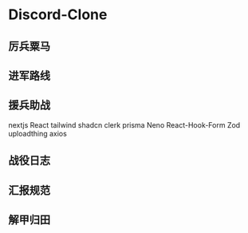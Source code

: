 # Discord-Clone

## 厉兵粟马

## 进军路线

## 援兵助战
nextjs
React
tailwind
shadcn
clerk
prisma
Neno
React-Hook-Form
Zod
uploadthing
axios

## 战役日志

## 汇报规范

## 解甲归田
